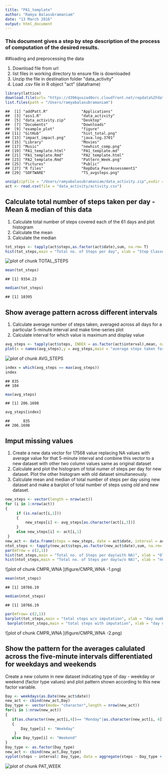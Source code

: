 ```yaml
---
title: "PA1_template"
author: "Ramya Balasubramaniam"
date: "13 March 2016"
output: html_document
---
```


### This document gives a step by step description of the process of computation of the desired results.

##loading and preprocessing the data
1. Download file from url
2. list files in working directory to ensure file is downloaded
3. Unzip the file in destination folder "data_activity"
4. Load .csv file in R object "act" (dataframe)


```r
library(lattice)
download.file(url= "https://d396qusza40orc.cloudfront.net/repdata%2Fdata%2Factivity.zip",destfile= "data_activity.zip",method = "curl")
list.files(path = "/Users/ramyabalasubramaniam")
```

```
##  [1] "addPatt.R"               "Applications"           
##  [3] "ass1.R"                  "data_activity"          
##  [5] "data_activity.zip"       "Desktop"                
##  [7] "Documents"               "Downloads"              
##  [9] "example_plot"            "figure"                 
## [11] "GitHub"                  "hist_total.png"         
## [13] "impact_impact.png"       "java.log.3701"          
## [15] "Library"                 "Movies"                 
## [17] "Music"                   "newhist_comp.png"       
## [19] "PA1_template.html"       "PA1_template.md"        
## [21] "PA1_template.Rmd"        "PA2_template.html"      
## [23] "PA2_template.Rmd"        "Pattern_Week.png"       
## [25] "Pictures"                "Public"                 
## [27] "R files"                 "RepData_PeerAssessment1"
## [29] "SOFTWARE"                "TS_avgsteps.png"
```

```r
unzip(zipfile = "/Users/ramyabalasubramaniam/data_activity.zip",exdir = "data_activity")
act <- read.csv(file = "data_activity/activity.csv")
```
## Calculate total number of steps taken per day - Mean & median of this data
1. Calculate total number of steps covered each of the 61 days and plot histogram 
2. Calculate the mean
3. Calculate the median


```r
tot_steps <- tapply(act$steps,as.factor(act$date),sum, na.rm= T)
hist(tot_steps,main = "Total no. of Steps per day", xlab = "Step Classes", ylab = "Frequency")
```

![plot of chunk TOTAL_STEPS](figure/TOTAL_STEPS-1.png)

```r
mean(tot_steps)
```

```
## [1] 9354.23
```

```r
median(tot_steps)
```

```
## [1] 10395
```
## Show average pattern across different intervals
1. Calculate average number of steps taken, averaged across all days for a particular 5-minute interval and make time-series plot
2. Calculate interval for which value is maximum and display value


```r
avg_steps <- tapply(act$steps, INDEX = as.factor(act$interval),mean, na.rm =T)
plot(x = names(avg_steps),y = avg_steps,main = "average steps taken for an interval", xlab = "interval no.", ylab = "average no. of steps", type= "l", pch = 3, lwd = 2,col ="blue")
```

![plot of chunk AVG_STEPS](figure/AVG_STEPS-1.png)

```r
index = which(avg_steps == max(avg_steps))
index
```

```
## 835 
## 104
```

```r
max(avg_steps)
```

```
## [1] 206.1698
```

```r
avg_steps[index]
```

```
##      835 
## 206.1698
```
## Imput missing values
1. Create a new data vector for 17568 value replacing NA values with average value for that 5-minute interval and combine this vector to a new dataset with other two column values same as original dataset
2. Calculate and plot the histogram of total numer of steps per day for new dataset. Plot the other histogram with old dataset simultaneously.
3. Calculate mean and median of total number of steps per day using new dataset and make a barplot of total number of steps using old and new dataset.


```r
new_steps <- vector(length = nrow(act))
for (i in 1:nrow(act))
{
     if (is.na(act[i,1]))
     {
         new_steps[i] <- avg_steps[as.character(act[i,3])]
     }
     else new_steps[i] <- act[i,1]
 }
new_act <- data.frame(steps = new_steps, date = act$date, interval = act$interval)
ntot_steps <- tapply(new_act$steps,as.factor(new_act$date),sum, na.rm= T) 
par(mfrow = c(2,1))
hist(tot_steps,main = "Total no. of Steps per day(with NA)", xlab = "Old Step Classes", ylab = "Frequency")
hist(ntot_steps,main = "Total no. of Steps per day(w/o NA)", xlab = "new Step Classes", ylab = "Frequency")
```

![plot of chunk CMPR_WNA ](figure/CMPR_WNA -1.png)

```r
mean(ntot_steps)
```

```
## [1] 10766.19
```

```r
median(ntot_steps)
```

```
## [1] 10766.19
```

```r
par(mfrow= c(2,1))
barplot(tot_steps,main = "total steps w/o imputation", xlab = "day number",ylab ="total steps per day")
 barplot(ntot_steps,main = "total steps with imputation", xlab = "day number",ylab ="total steps per day")
```

![plot of chunk CMPR_WNA ](figure/CMPR_WNA -2.png)

## Show the pattern for the averages calulated across the five-minute intervals differentiated for weekdays and weekends
Create a new column in new dataset indicating type of day - weekday or weekend (factor type values) and plot pattern shown according to this new factor variable.


```r
Day <- weekdays(as.Date(new_act$date))
new_act <- cbind(new_act,Day)
Day_type <- vector(mode= "character",length = nrow(new_act))
for(i in 1:nrow(new_act))
{
   if(as.character(new_act[i,4])== "Monday"|as.character(new_act[i, 4])=="Tuesday"|as.character(new_act[i,4])=="Wednesday"|as.character(new_act[i,4])=="Thrusday"|as.character(new_act[i,4])=="Friday")
   { 
   	   Day_type[i] <- "Weekday"
   	}
   else Day_type[i] <- "Weekend"
}
Day_type <- as.factor(Day_type)
new_act <- cbind(new_act,Day_type)
xyplot(steps ~ interval| Day_type, data = aggregate(steps ~ Day_type + interval, data = new_act, sum), type= "l",ylab = "no of steps", xlab ="interval number", main ="pattern over weekdays & weekends",layout = c(1,2))
```

![plot of chunk PAT_WEEK](figure/PAT_WEEK-1.png)

